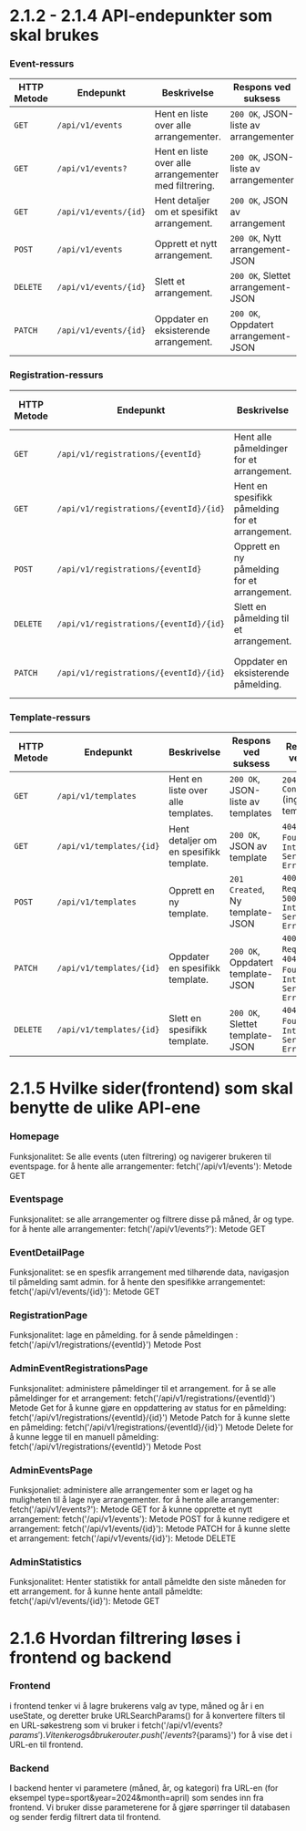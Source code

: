 # 2.1.2 - 2.1.4 API-endepunkter som skal brukes

### Event-ressurs

| HTTP Metode | Endepunkt                 | Beskrivelse                        | Respons ved suksess             | Respons ved feil                      |
|-------------|---------------------------|------------------------------------|----------------------------------|---------------------------------------|
| `GET`       | `/api/v1/events`          | Hent en liste over alle arrangementer. | `200 OK`, JSON-liste av arrangementer | `204 No Content` (ingen arrangementer) |
| `GET`       | `/api/v1/events?`          | Hent en liste over alle arrangementer med filtrering. | `200 OK`, JSON-liste av arrangementer | `204 No Content` (ingen arrangementer) |
| `GET`       | `/api/v1/events/{id}`     | Hent detaljer om et spesifikt arrangement. | `200 OK`, JSON av arrangement   | `404 Not Found`, `500 Internal Server Error` |
| `POST`      | `/api/v1/events`          | Opprett et nytt arrangement.      | `200 OK`, Nytt arrangement-JSON | `404 Not Found`, `500 Internal Server Error` |
| `DELETE`    | `/api/v1/events/{id}`     | Slett et arrangement.             | `200 OK`, Slettet arrangement-JSON | `404 Not Found`, `500 Internal Server Error` |
| `PATCH`    | `/api/v1/events/{id}`      | Oppdater en eksisterende arrangement.  | `200 OK`, Oppdatert arrangement-JSON | `404 Not Found`, `500 Internal Server Error` |

### Registration-ressurs

| HTTP Metode | Endepunkt                                       | Beskrivelse                                | Respons ved suksess                    | Respons ved feil                      |
|-------------|-------------------------------------------------|--------------------------------------------|----------------------------------------|---------------------------------------|
| `GET`       | `/api/v1/registrations/{eventId}`             | Hent alle påmeldinger for et arrangement.  | `200 OK`, JSON-liste av påmeldinger    | `204 No Content` (ingen påmeldinger) |
| `GET`       | `/api/v1/registrations/{eventId}/{id}`        | Hent en spesifikk påmelding for et arrangement. | `200 OK`, JSON av påmelding         | `404 Not Found`, `500 Internal Server Error` |
| `POST`      | `/api/v1/registrations/{eventId}`             | Opprett en ny påmelding for et arrangement. | `200 OK`, Ny påmelding-JSON          | `404 Not Found`, `500 Internal Server Error` |
| `DELETE`    | `/api/v1/registrations/{eventId}/{id}`        | Slett en påmelding til et arrangement.     | `200 OK`, Slettet påmelding-JSON      | `404 Not Found`, `500 Internal Server Error` |
| `PATCH`     | `/api/v1/registrations/{eventId}/{id}`        | Oppdater en eksisterende påmelding.        | `200 OK`, Oppdatert påmelding-JSON    | `404 Not Found`, `500 Internal Server Error` |

### Template-ressurs

| HTTP Metode | Endepunkt                | Beskrivelse                                | Respons ved suksess             | Respons ved feil                      |
|-------------|--------------------------|--------------------------------------------|----------------------------------|---------------------------------------|
| `GET`       | `/api/v1/templates`      | Hent en liste over alle templates.         | `200 OK`, JSON-liste av templates | `204 No Content` (ingen templates)   |
| `GET`       | `/api/v1/templates/{id}` | Hent detaljer om en spesifikk template.    | `200 OK`, JSON av template       | `404 Not Found`, `500 Internal Server Error` |
| `POST`      | `/api/v1/templates`      | Opprett en ny template.                    | `201 Created`, Ny template-JSON  | `400 Bad Request`, `500 Internal Server Error` |
| `PATCH`     | `/api/v1/templates/{id}` | Oppdater en spesifikk template.            | `200 OK`, Oppdatert template-JSON | `400 Bad Request`, `404 Not Found`, `500 Internal Server Error`
| `DELETE`    | `/api/v1/templates/{id}` | Slett en spesifikk template.               | `200 OK`, Slettet template-JSON  | `404 Not Found`, `500 Internal Server Error` |


# 2.1.5 Hvilke sider(frontend) som skal benytte de ulike API-ene 

### Homepage 
Funksjonalitet: Se alle events (uten filtrering) og navigerer brukeren til eventspage. 
for å hente alle arrangementer: fetch('/api/v1/events'): Metode GET 

### Eventspage 
Funksjonalitet: se alle arrangementer og filtrere disse på måned, år og type. 
for å hente alle arrangementer: fetch('/api/v1/events?'): Metode GET 

### EventDetailPage 
Funksjonalitet: se en spesfik arrangement med tilhørende data, navigasjon til påmelding samt admin. 
for å hente den spesifikke arrangementet: fetch('/api/v1/events/{id}'): Metode GET

### RegistrationPage
Funksjonalitet: lage en påmelding. 
for å sende påmeldingen : fetch('/api/v1/registrations/{eventId}') Metode Post

### AdminEventRegistrationsPage
Funksjonalitet: administere påmeldinger til et arrangement. 
for å se alle påmeldinger for et arrangement: fetch('/api/v1/registrations/{eventId}') Metode Get 
for å kunne gjøre en oppdattering av status for en påmelding: fetch('/api/v1/registrations/{eventId}/{id}') Metode Patch
for å kunne slette en påmelding:  fetch('/api/v1/registrations/{eventId}/{id}') Metode Delete 
for å kunne legge til en manuell påmelding: fetch('/api/v1/registrations/{eventId}') Metode Post

### AdminEventsPage
Funksjonaliet: administere alle arrangementer som er laget og ha muligheten til å lage nye arrangementer. 
for å hente alle arrangementer: fetch('/api/v1/events?'): Metode GET 
for å kunne opprette et nytt arrangement: fetch('/api/v1/events'): Metode POST
for å kunne redigere et arrangement:  fetch('/api/v1/events/{id}'): Metode PATCH
for å kunne slette et arrangement: fetch('/api/v1/events/{id}'): Metode DELETE 

### AdminStatistics
Funksjonalitet: Henter statistikk for antall påmeldte den siste måneden for ett arrangement.
for å kunne hente antall påmeldte: fetch('/api/v1/events/{id}'): Metode GET

# 2.1.6 Hvordan filtrering løses i frontend og backend 

### Frontend 
i frontend tenker vi å lagre brukerens valg av type, måned og år i en useState, og deretter bruke URLSearchParams() for å konvertere filters til en URL-søkestreng som vi bruker i fetch('/api/v1/events?${params}'). Vi tenker også bruke router.push('/events?${params}') for å vise det i URL-en til frontend. 

### Backend 
I backend henter vi parametere (måned, år, og kategori) fra URL-en (for eksempel type=sport&year=2024&month=april) som sendes inn fra frontend. Vi bruker disse parameterene
for å gjøre spørringer til databasen og sender ferdig filtrert data til frontend.

